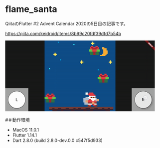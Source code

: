 # flame_santa
QiitaのFlutter #2 Advent Calendar 2020の5日目の記事です。

https://qiita.com/keidroid/items/8b99c20fdf39dfd7b54b

<img width="480" src="https://raw.githubusercontent.com/keidroid/flame_santa/main/doc/screenshot.gif" />

#＃動作環境

- MacOS 11.0.1
- Flutter 1.14.1
- Dart 2.8.0 (build 2.8.0-dev.0.0 c547f5d933)


